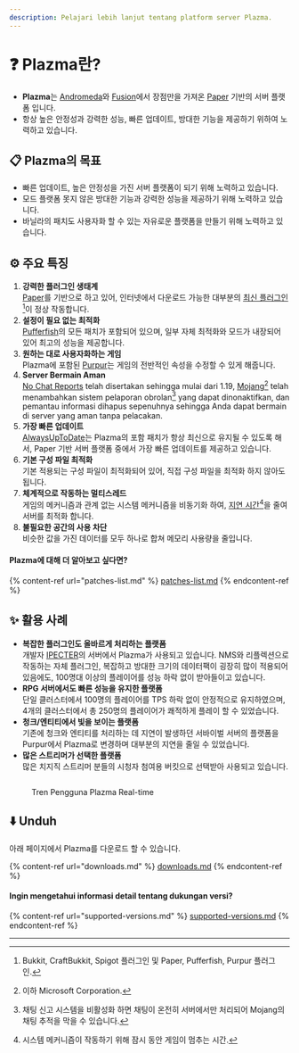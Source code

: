 ```yaml
---
description: Pelajari lebih lanjut tentang platform server Plazma.
---
```


# ❓ Plazma란?

- **Plazma**는 [Andromeda](https://github.com/EarendelArchived/Andromeda)와 [Fusion](https://github.com/RuinedTechnologyUnify/Fusion)에서 장점만을 가져온 [Paper](https://github.com/PaperMC/Paper) 기반의 서버 플랫폼 입니다.
- 항상 높은 안정성과 강력한 성능, 빠른 업데이트, 방대한 기능을 제공하기 위하여 노력하고 있습니다.

## 📋 Plazma의 목표 <a href="#id-1" id="id-1"></a>

- 빠른 업데이트, 높은 안정성을 가진 서버 플랫폼이 되기 위해 노력하고 있습니다.
- 모드 플랫폼 못지 않은 방대한 기능과 강력한 성능을 제공하기 위해 노력하고 있습니다.
- 바닐라의 패치도 사용자화 할 수 있는 자유로운 플랫폼을 만들기 위해 노력하고 있습니다.

## ⚙️ 주요 특징 <a href="#id-2" id="id-2"></a>

1. **강력한 플러그인 생태계**\
   [Paper](https://github.com/PaperMC/Paper)를 기반으로 하고 있어, 인터넷에서 다운로드 가능한 대부분의 [최신 플러그인](#user-content-fn-1)[^1]이 정상 작동합니다.
2. **설정이 필요 없는 최적화**\
   [Pufferfish](https://github.com/pufferfish-gg/Pufferfish)의 모든 패치가 포함되어 있으며, 일부 자체 최적화와 모드가 내장되어 있어 최고의 성능을 제공합니다.
3. **원하는 대로 사용자화하는 게임**\
   Plazma에 포함된 [Purpur](https://github.com/PurpurMC/Purpur)는 게임의 전반적인 속성을 수정할 수 있게 해줍니다.
4. **Server Bermain Aman**\
   [No Chat Reports](https://github.com/Aizistral-Studios/No-Chat-Reports) telah disertakan sehingga mulai dari 1.19, [Mojang](#user-content-fn-2)[^2] telah menambahkan sistem pelaporan obrolan[^3] yang dapat dinonaktifkan, dan pemantau informasi dihapus sepenuhnya sehingga Anda dapat bermain di server yang aman tanpa pelacakan.
5. **가장 빠른 업데이트**\
   [AlwaysUpToDate](https://github.com/PlazmaMC/AlwaysUpToDate)는 Plazma의 포함 패치가 항상 최신으로 유지될 수 있도록 해서, Paper 기반 서버 플랫폼 중에서 가장 빠른 업데이트를 제공하고 있습니다.
6. **기본 구성 파일 최적화**\
   기본 적용되는 구성 파일이 최적화되어 있어, 직접 구성 파일을 최적화 하지 않아도 됩니다.
7. **체계적으로 작동하는 멀티스레드**\
   게임의 메커니즘과 관계 없는 시스템 메커니즘을 비동기화 하여, [지연 시간](#user-content-fn-4)[^4]을 줄여 서버를 최적화 합니다.
8. **불필요한 공간의 사용 차단**\
   비슷한 값을 가진 데이터를 모두 하나로 합쳐 메모리 사용량을 줄입니다.

#### Plazma에 대해 더 알아보고 싶다면? <a href="#etc-1" id="etc-1"></a>

{% content-ref url="patches-list.md" %}
[patches-list.md](patches-list.md)
{% endcontent-ref %}

## ✨ 활용 사례 <a href="#id-3" id="id-3"></a>

- **복잡한 플러그인도 올바르게 처리하는 플랫폼**\
  개발자 [IPECTER](https://github.com/IPECTER)의 서버에서 Plazma가 사용되고 있습니다. NMS와 리플렉션으로 작동하는 자체 플러그인, 복잡하고 방대한 크기의 데이터팩이 굉장히 많이 적용되어 있음에도,
  100명대 이상의 플레이어를 성능 하락 없이 받아들이고 있습니다.
- **RPG 서버에서도 빠른 성능을 유지한 플랫폼**\
  단일 클러스터에서 100명의 플레이어를 TPS 하락 없이 안정적으로 유지하였으며, 4개의 클러스터에서 총 250명의 플레이어가 쾌적하게 플레이 할 수 있었습니다.
- **청크/엔티티에서 빛을 보이는 플랫폼**\
  기존에 청크와 엔티티를 처리하는 데 지연이 발생하던 서바이벌 서버의 플랫폼을 Purpur에서 Plazma로 변경하며
  대부분의 지연을 줄일 수 있었습니다.
- **많은 스트리머가 선택한 플랫폼**\
  많은 치지직 스트리머 분들의 시청자 첨여용 버킷으로 선택받아 사용되고 있습니다.

<figure>
   <img src="https://badge.plazmamc.org/internal/bstats" alt="">
   
   <figcaption><p>Tren Pengguna Plazma Real-time</p></figcaption>
</figure>

## ⬇️ Unduh

아래 페이지에서 Plazma를 다운로드 할 수 있습니다.

{% content-ref url="downloads.md" %}
[downloads.md](downloads.md)
{% endcontent-ref %}

#### Ingin mengetahui informasi detail tentang dukungan versi?

{% content-ref url="supported-versions.md" %}
[supported-versions.md](supported-versions.md)
{% endcontent-ref %}

***

[^1]: Bukkit, CraftBukkit, Spigot 플러그인 및 Paper, Pufferfish, Purpur 플러그인.

[^2]: 이하 Microsoft Corporation.

[^3]: 채팅 신고 시스템을 비활성화 하면 채팅이 온전히 서버에서만 처리되어 Mojang의 채팅 추적을 막을 수 있습니다.

[^4]: 시스템 메커니즘이 작동하기 위해 잠시 동안 게임이 멈추는 시간.

